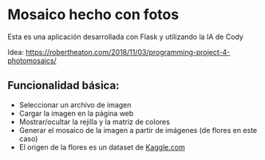 # Mosaico hecho con fotos 
Esta es una aplicación desarrollada con Flask y utilizando la IA de Cody

Idea: https://robertheaton.com/2018/11/03/programming-project-4-photomosaics/

## Funcionalidad básica:
- Seleccionar un archivo de imagen
- Cargar la imagen en la página web
- Mostrar/ocultar la rejilla y la matriz de colores
- Generar el mosaico de la imagen a partir de imágenes (de flores en este caso)
- El origen de la flores es un dataset de [Kaggle.com](https://www.kaggle.com/datasets?search=image)
